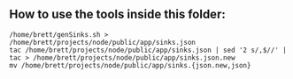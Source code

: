 ## How to use the tools inside this folder:


```
/home/brett/genSinks.sh > /home/brett/projects/node/public/app/sinks.json
tac /home/brett/projects/node/public/app/sinks.json | sed '2 s/,$//' | tac > /home/brett/projects/node/public/app/sinks.json.new
mv /home/brett/projects/node/public/app/sinks.{json.new,json}
```
